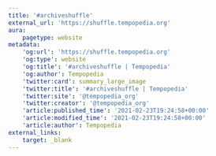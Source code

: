 ```yaml
---
title: '#archiveshuffle'
external_url: 'https://shuffle.tempopedia.org'
aura:
    pagetype: website
metadata:
    'og:url': 'https://shuffle.tempopedia.org'
    'og:type': website
    'og:title': '#archiveshuffle | Tempopedia'
    'og:author': Tempopedia
    'twitter:card': summary_large_image
    'twitter:title': '#archiveshuffle | Tempopedia'
    'twitter:site': '@tempopedia_org'
    'twitter:creator': '@tempopedia_org'
    'article:published_time': '2021-02-23T19:24:58+00:00'
    'article:modified_time': '2021-02-23T19:24:58+00:00'
    'article:author': Tempopedia
external_links:
    target: _blank
---
```


